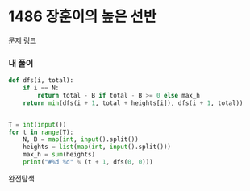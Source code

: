 # 1486 장훈이의 높은 선반

[문제 링크](https://swexpertacademy.com/main/code/problem/problemDetail.do?contestProbId=AV2b7Yf6ABcBBASw&categoryId=AV2b7Yf6ABcBBASw&categoryType=CODE)

### 내 풀이

```python
def dfs(i, total):
    if i == N:
        return total - B if total - B >= 0 else max_h
    return min(dfs(i + 1, total + heights[i]), dfs(i + 1, total))


T = int(input())
for t in range(T):
    N, B = map(int, input().split())
    heights = list(map(int, input().split()))
    max_h = sum(heights)
    print("#%d %d" % (t + 1, dfs(0, 0)))

```

완전탐색
